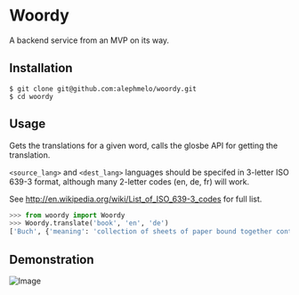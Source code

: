 # Woordy
A backend service from an MVP on its way. 

## Installation
```
$ git clone git@github.com:alephmelo/woordy.git
$ cd woordy
```

## Usage
Gets the translations for a given word, calls the glosbe API for getting the translation.

`<source_lang>` and `<dest_lang>` languages should be specifed in 3-letter ISO 639-3 format, although many 2-letter codes (en, de, fr) will work. 

See http://en.wikipedia.org/wiki/List_of_ISO_639-3_codes for full list.

``` python
>>> from woordy import Woordy
>>> Woordy.translate('book', 'en', 'de')
['Buch', {'meaning': 'collection of sheets of paper bound together containing printed or written material'}]
```

## Demonstration

![Image](../master/img/demo.gif?raw=true)

